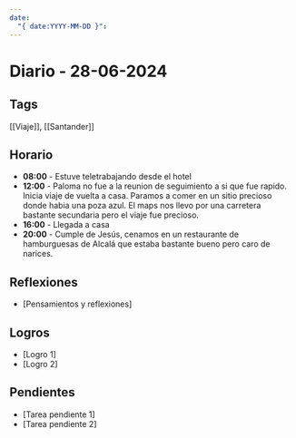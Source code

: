 ```yaml
---
date:
  "{ date:YYYY-MM-DD }":
---
```


# Diario - 28-06-2024
## Tags

[[Viaje]], [[Santander]]
## Horario

- **08:00** - Estuve teletrabajando desde el hotel
- **12:00** - Paloma no fue a la reunion de seguimiento a si que fue rapido. Inicia viaje de vuelta a casa. Paramos a comer en un sitio precioso donde habia una poza azul. El maps nos llevo por una carretera bastante secundaria pero el viaje fue precioso.
- **16:00** - Llegada a casa
- **20:00** - Cumple de Jesús, cenamos en un restaurante de hamburguesas de Alcalá que estaba bastante bueno pero caro de narices.

## Reflexiones

- [Pensamientos y reflexiones]

## Logros

- [Logro 1]
- [Logro 2]

## Pendientes

- [Tarea pendiente 1]
- [Tarea pendiente 2]